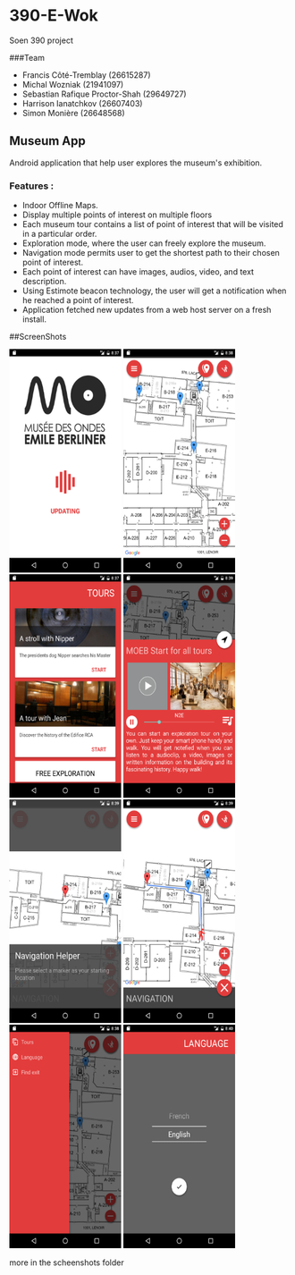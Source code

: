 # 390-E-Wok
Soen 390 project

###Team
- Francis Côté-Tremblay (26615287) 
- Michal Wozniak (21941097)
- Sebastian Rafique Proctor-Shah (29649727) 
- Harrison Ianatchkov (26607403)
- Simon Monière (26648568)

## Museum App 

Android application that help user explores the museum's exhibition.

### Features : 
- Indoor Offline Maps. 
- Display multiple points of interest on multiple floors
- Each museum tour contains a list of point of interest that will be visited in a particular order.
- Exploration mode, where the user can freely explore the museum. 
- Navigation mode permits user to get the shortest path to their chosen point of interest. 
- Each point of interest can have images, audios, video, and  text description.  
- Using Estimote beacon technology, the user will get a notification when he reached a point of interest.
- Application fetched new updates from a web host server on a fresh install. 


##ScreenShots

<img src="https://github.com/mv740/390-E-Wok/blob/develop/screenshot/downloadLoading.png"  width="200" height="400" />
<img src="https://github.com/mv740/390-E-Wok/blob/develop/screenshot/map.png"  width="200" height="400" />
<img src="https://github.com/mv740/390-E-Wok/blob/develop/screenshot/tourSelection.png"  width="200" height="400" />
<img src="https://github.com/mv740/390-E-Wok/blob/develop/screenshot/Panel_info.png"  width="200" height="400" />
<img src="https://github.com/mv740/390-E-Wok/blob/develop/screenshot/navigationTutorial.png"  width="200" height="400" />
<img src="https://github.com/mv740/390-E-Wok/blob/develop/screenshot/navigation.png"  width="200" height="400" />
<img src="https://github.com/mv740/390-E-Wok/blob/develop/screenshot/sideMenu.png"  width="200" height="400" />
<img src="https://github.com/mv740/390-E-Wok/blob/develop/screenshot/language.png"  width="200" height="400" />

more in the scheenshots folder
